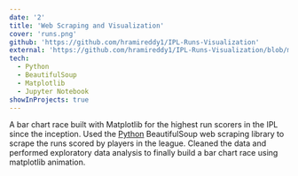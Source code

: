 ```yaml
---
date: '2'
title: 'Web Scraping and Visualization'
cover: 'runs.png'
github: 'https://github.com/hramireddy1/IPL-Runs-Visualization'
external: 'https://github.com/hramireddy1/IPL-Runs-Visualization/blob/master/IPL_Batsmen.ipynb'
tech:
  - Python
  - BeautifulSoup
  - Matplotlib
  - Jupyter Notebook
showInProjects: true
---
```


A bar chart race built with Matplotlib for the highest run scorers in the IPL since the inception.
Used the [Python](https://github.com/hramireddy1/IPL-Runs-Visualization/blob/master/IPL_Batsmen.ipynb) BeautifulSoup web scraping library to scrape the runs scored by players in the league.
Cleaned the data and performed exploratory data analysis to finally build a bar chart race using matplotlib
animation.
